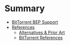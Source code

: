 Summary
=======

- [BitTorrent BEP Support](./bep-support.md)
- [References](./references.md)
  - [Alternatives & Prior Art](./prior-art.md)
  - [BitTorrent References](./bittorrent-references.md)
